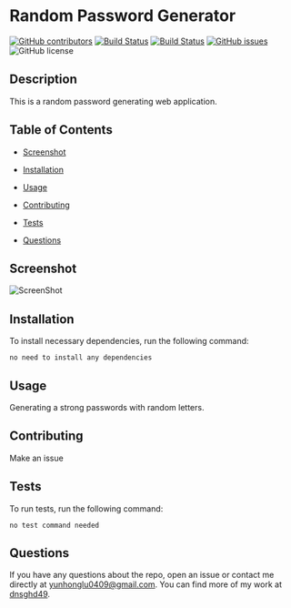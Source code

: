 # Random Password Generator
  [![GitHub contributors](https://img.shields.io/github/contributors/dnsghd49/Kick.io.svg)](https://GitHub.com/dnsghd49/Kick.io/graphs/contributors/)
  [![Build Status](https://img.shields.io/github/forks/dnsghd49/Kick.io.svg)](https://github.com/dnsghd49/Kick.io/network/)
  [![Build Status](https://img.shields.io/github/stars/dnsghd49/Kick.io.svg)](https://github.com/dnsghd49/Kick.io/)
  [![GitHub issues](https://img.shields.io/github/issues/dnsghd49/Kick.io.svg)](https://GitHub.com/dnsghd49/Kick.io/issues/)
  ![GitHub license](https://img.shields.io/badge/license-MIT-blue.svg)


## Description

This is a random password generating web application. 

## Table of Contents 

* [Screenshot](#screenshot)

* [Installation](#installation)

* [Usage](#usage)

* [Contributing](#contributing)

* [Tests](#tests)

* [Questions](#questions)

## Screenshot

![ScreenShot](https://raw.github.com/dnsghd49/Kick.io/main/img/screenshot.png)

## Installation

To install necessary dependencies, run the following command:

```
no need to install any dependencies 
```

## Usage

Generating a strong passwords with random letters.


  
## Contributing

Make an issue

## Tests

To run tests, run the following command:

```
no test command needed
```

## Questions

If you have any questions about the repo, open an issue or contact me directly at yunhonglu0409@gmail.com. You can find more of my work at [dnsghd49](https://github.com/dnsghd49/).
